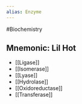```yaml
---
alias: Enzyme
---
```

#Biochemistry 
## Mnemonic: Lil Hot
* [[Ligase]]
* [[Isomerase]]
* [[Lyase]]
* [[Hydrolase]]
* [[Oxidoreductase]]
* [[Transferase]]